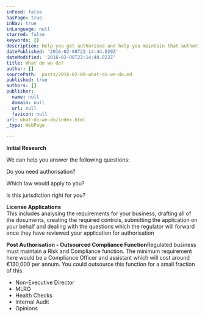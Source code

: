 ```yaml
---
inFeed: false
hasPage: true
inNav: true
inLanguage: null
starred: false
keywords: []
description: Help you get authorised and help you maintain that authorisation...
datePublished: '2016-02-08T22:14:44.029Z'
dateModified: '2016-02-08T22:14:40.022Z'
title: What do we do?
author: []
sourcePath: _posts/2016-02-08-what-do-we-do.md
published: true
authors: []
publisher:
  name: null
  domain: null
  url: null
  favicon: null
url: what-do-we-do/index.html
_type: WebPage

---
```

******Initial Research******

We 
can help you answer the following questions:

Do you need 
authorisation?

Which law would apply to you?

Is this 
jurisdiction right for you?

**License 
Applications**  
This includes analysing the requirements for your 
business, drafting all of the dosuments, creating the required controls, 
submitting the application on your behalf and dealing with the questions which 
the regulator will forward once they have reviewed your application for 
authorisation

**Post 
Authorisation - Outsourced Compliance Function**Regulated 
business must maintain a Risk and Compliance function. The minimum requirement 
here would be a Compliance Officer and assistant which will cost around €130,000 
per annum. You could outsource this function for a small fraction of 
this.

* Non-Executive 
Director
* MLRO
* Health 
Checks
* Internal 
Audit
* Opinions